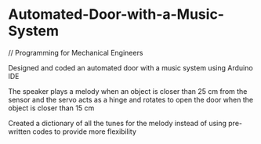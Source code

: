 # Automated-Door-with-a-Music-System
// Programming for Mechanical Engineers


Designed and coded an automated door with a music system using Arduino IDE

The speaker plays a melody when an object is closer than 25 cm from the sensor and the servo acts as a hinge and rotates to open the door when the object is closer than 15 cm

Created a dictionary of all the tunes for the melody instead of using pre-written codes to provide more flexibility
